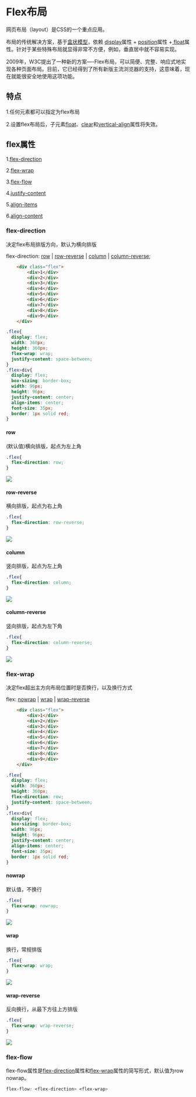 # Flex布局

网页布局（layout）是CSS的一个重点应用。

布局的传统解决方案，基于[盒状模型](./box.MarkDown)，依赖 [display](./display.MarkDown)属性 + [position](./positon.MarkDown)属性 +[ float](./float.MarkDown)属性。针对于某些特殊布局就显得非常不方便，例如，垂直居中就不容易实现。

2009年，W3C提出了一种新的方案—-Flex布局，可以简便、完整、响应式地实现各种页面布局。目前，它已经得到了所有新版主流浏览器的支持，这意味着，现在就能很安全地使用这项功能。

## 特点
1.任何元素都可以指定为flex布局

2.设置flex布局后，子元素[float](./float.MarkDown)、[clear](./clear.MarkDown)和[vertical-align](./verticalAlign.MarkDown)属性将失效。

## flex属性

1.[flex-direction](#flex-direction)

2.[flex-wrap](#flex-wrap)

3.[flex-flow](#flex-flow)

4.[justify-content](#flex-content)

5.[align-items](#flex-items)

6.[align-content](#flex-content)

### flex-direction

决定flex布局排版方向，默认为横向排版

flex-direction: [row](#row) | [row-reverse](#row-reverse) | [column](#column) | [column-reverse](column-reverse);

```html
	<div class="flex">
		<div>1</div>
		<div>2</div>
		<div>3</div>
		<div>4</div>
		<div>5</div>
		<div>6</div>
		<div>7</div>
		<div>8</div>
		<div>9</div>
	</div>
```

```css
.flex{
  display: flex;
  width: 360px;
  height: 360px;
  flex-wrap: wrap;
  justify-content: space-between;
}
.flex>div{
  display: flex;
  box-sizing: border-box;
  width: 96px;
  height: 96px;
  justify-content: center;
  align-items: center;
  font-size: 35px;
  border: 1px solid red;
}
```
#### row

(默认值)横向排版，起点为左上角

```css
.flex{
  flex-direction: row;
}
```

![](http://www.sides.top/public/img/flex.direction.row.png)

#### row-reverse

横向排版，起点为右上角

```css
.flex{
  flex-direction: row-reverse;
}
```

![](http://www.sides.top/public/img/flex.direction.row.reverse.png)

#### column

竖向排版，起点为左上角

```css
.flex{
  flex-direction: column;
}
```

![](http://www.sides.top/public/img/flex.direction.column.png)

#### column-reverse

竖向排版，起点为左下角

```css
.flex{
  flex-direction: column-reverse;
}
```

![](http://www.sides.top/public/img/flex.direction.column.reverse.png)

### flex-wrap

决定flex超出主方向布局位置时是否换行，以及换行方式

flex: [nowrap](#nowrap) | [wrap](#wrap) | [wrap-reverse](#wrap-reverse)

```html
	<div class="flex">
		<div>1</div>
		<div>2</div>
		<div>3</div>
		<div>4</div>
		<div>5</div>
		<div>6</div>
		<div>7</div>
		<div>8</div>
		<div>9</div>
	</div>
```

```css
.flex{
  display: flex;
  width: 360px;
  height: 360px;
  flex-direction: row;
  justify-content: space-between;
}
.flex>div{
  display: flex;
  box-sizing: border-box;
  width: 96px;
  height: 96px;
  justify-content: center;
  align-items: center;
  font-size: 35px;
  border: 1px solid red;
}
```

#### nowrap

默认值，不换行

```css
.flex{
  flex-wrap: nowrap;
}
```

![](http://www.sides.top/public/img/flex.wrap.nowrap.png)

#### wrap

换行，常规排版

```css
.flex{
  flex-wrap: wrap;
}
```

![](http://www.sides.top/public/img/flex.wrap.wrap.png)


#### wrap-reverse

反向换行，从最下方往上方排版

```css
.flex{
  flex-wrap: wrap-reverse;
}
```

![](http://www.sides.top/public/img/flex.wrap.wrap.reverse.png)

### flex-flow

flex-flow属性是[flex-direction](#flex-direction)属性和[flex-wrap](#flex-wrap)属性的简写形式，默认值为row nowrap。

```css
flex-flow: <flex-direction> <flex-wrap>
```